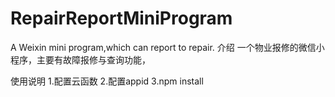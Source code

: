 # RepairReportMiniProgram
A Weixin mini program,which can report  to repair.
介绍
一个物业报修的微信小程序，主要有故障报修与查询功能，

使用说明
1.配置云函数
2.配置appid
3.npm install
